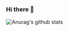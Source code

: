 ### Hi there 👋
![Anurag's github stats](https://github-readme-stats.vercel.app/api?username=ZoltanMG&show_icons=true&theme=radical)


<!-- https://github.com/anuraghazra/github-readme-stats pagina de stats -->
